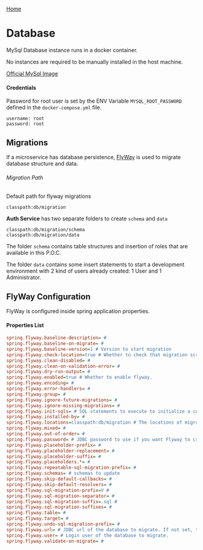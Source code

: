 [Home](../../README.md#documentation)

# Database

MySql Database instance runs in a docker container.

No instances are required to be manually installed in the host machine.

[Official MySql Image](https://hub.docker.com/_/mysql/)

#### Credentials

Password for root user is set by the ENV Variable `MYSQL_ROOT_PASSWORD` defined in the `docker-compose.yml` file.

```
username: root
password: root
```

## Migrations

If a microservice has database persistence, [FlyWay](https://flywaydb.org/) is used to migrate database structure and data.

###### Migration Path

Default path for flyway migrations

```
classpath:db/migration
```

**Auth Service** has two separate folders to create `schema` and `data`

```
classpath:db/migration/schema
classpath:db/migration/data
```

The folder `schema` contains table structures and insertion of roles that are available in this P.O.C.

The folder `data` contains some insert statements to start a development environment with 2 kind of users already created: 1 User and 1 Administrator.

## FlyWay Configuration

FlyWay is configured inside spring application properties.

#### Properties List

```ini
spring.flyway.baseline-description= #
spring.flyway.baseline-on-migrate= #
spring.flyway.baseline-version=1 # Version to start migration
spring.flyway.check-location=true # Whether to check that migration scripts location exists.
spring.flyway.clean-disabled= #
spring.flyway.clean-on-validation-error= #
spring.flyway.dry-run-output= #
spring.flyway.enabled=true # Whether to enable flyway.
spring.flyway.encoding= #
spring.flyway.error-handlers= #
spring.flyway.group= #
spring.flyway.ignore-future-migrations= #
spring.flyway.ignore-missing-migrations= #
spring.flyway.init-sqls= # SQL statements to execute to initialize a connection immediately after obtaining it.
spring.flyway.installed-by= #
spring.flyway.locations=classpath:db/migration # The locations of migrations scripts.
spring.flyway.mixed= #
spring.flyway.out-of-order= #
spring.flyway.password= # JDBC password to use if you want Flyway to create its own DataSource.
spring.flyway.placeholder-prefix= #
spring.flyway.placeholder-replacement= #
spring.flyway.placeholder-suffix= #
spring.flyway.placeholders.*= #
spring.flyway.repeatable-sql-migration-prefix= #
spring.flyway.schemas= # schemas to update
spring.flyway.skip-default-callbacks= #
spring.flyway.skip-default-resolvers= #
spring.flyway.sql-migration-prefix=V #
spring.flyway.sql-migration-separator= #
spring.flyway.sql-migration-suffix=.sql #
spring.flyway.sql-migration-suffixes= #
spring.flyway.table= #
spring.flyway.target= #
spring.flyway.undo-sql-migration-prefix= #
spring.flyway.url= # JDBC url of the database to migrate. If not set, the primary configured data source is used.
spring.flyway.user= # Login user of the database to migrate.
spring.flyway.validate-on-migrate= #
```